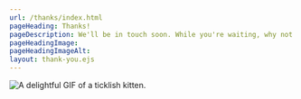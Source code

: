 ```yaml
---
url: /thanks/index.html
pageHeading: Thanks!
pageDescription: We'll be in touch soon. While you're waiting, why not enjoy this hand-picked kitten GIF?
pageHeadingImage:
pageHeadingImageAlt:
layout: thank-you.ejs
---
```


<img src="https://media.giphy.com/media/kshykenTpNoA0/giphy.gif" alt="A delightful GIF of a ticklish kitten." />
